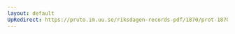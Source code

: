 ```yaml
---
layout: default
UpRedirect: https://pruto.im.uu.se/riksdagen-records-pdf/1870/prot-1870--ak--513/prot-1870--ak--513_000.pdf
---
```

